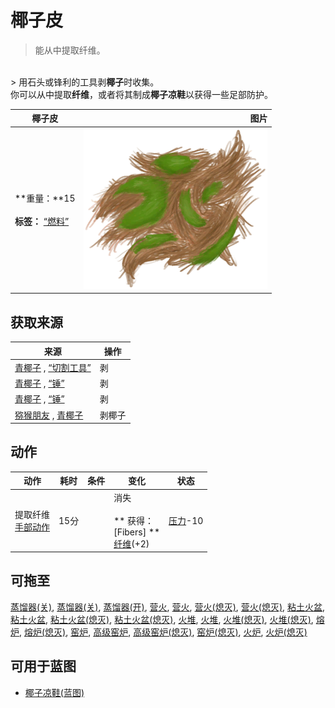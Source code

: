 # 椰子皮  
> 能从中提取纤维。  
<br>  
> 用石头或锋利的工具剥<b>椰子</b>时收集。<br>你可以从中提取<b>纤维</b>，或者将其制成<b>椰子凉鞋</b>以获得一些足部防护。  
  
  椰子皮  |   图片   
 ----  |  ----:   
 **重量：**15<br><br>**标签：**	[“燃料”](tag_Fuel.md)  |  <img decoding="async" src="Sprite/CoconutHusk.png" href="a.md" style="max-width:300px;max-height:300px;">   
  
## 获取来源  
来源  |  操作  
----  |  ----  
[青椰子](CoconutHusked.md) , [“切割工具”](tag_Cutter.md)  |  剥  
[青椰子](CoconutHusked.md) , [“锤”](tag_Axe.md)  |  剥  
[青椰子](CoconutHusked.md) , [“锤”](tag_Hammer.md)  |  剥  
[猕猴朋友](MacaqueFriend.md) , [青椰子](CoconutHusked.md)  |  剥椰子  
## 动作  
动作  |  耗时  |  条件  |  变化  |  状态  
----  |  ----  |  ----  |  ----  |  ----  
提取纤维<br>[手部动作](HandAction.md)  |  15分  |    |  消失<br><br>** 获得： **<br>** [Fibers] **<br>  [纤维](Fibers.md)(+2)<br>  |  [压力](Stress.md)-10  
## 可拖至  
[蒸馏器(关)](AlembicOff.md), [蒸馏器(关)](AlembicOff.md), [蒸馏器(开)](AlembicOn.md), [营火](Campfire.md), [营火](Campfire.md), [营火(熄灭)](CampfireExtinguished.md), [营火(熄灭)](CampfireExtinguished.md), [粘土火盆](ClayFirePit.md), [粘土火盆](ClayFirePit.md), [粘土火盆(熄灭)](ClayFirePitExtinguished.md), [粘土火盆(熄灭)](ClayFirePitExtinguished.md), [火堆](Fire.md), [火堆](Fire.md), [火堆(熄灭)](FireExtinguished.md), [火堆(熄灭)](FireExtinguished.md), [熔炉](Forge.md), [熔炉(熄灭)](ForgeExtinguished.md), [窑炉](Kiln.md), [高级窑炉](KilnAdvanced.md), [高级窑炉(熄灭)](KilnAdvancedExtinguished.md), [窑炉(熄灭)](KilnExtinguished.md), [火炉](Stove.md), [火炉(熄灭)](StoveExtinguished.md)  
## 可用于蓝图  
- [椰子凉鞋(蓝图)](Bp_CoconutSandals.md)  
  
  
